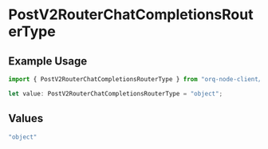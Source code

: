 # PostV2RouterChatCompletionsRouterType

## Example Usage

```typescript
import { PostV2RouterChatCompletionsRouterType } from "orq-node-client/models/operations";

let value: PostV2RouterChatCompletionsRouterType = "object";
```

## Values

```typescript
"object"
```